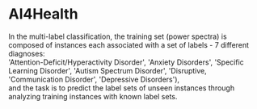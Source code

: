 # AI4Health

In the multi-label classification, the training set (power spectra) is composed of instances each associated with a set of labels - 7 different diagnoses:<br />
 'Attention-Deficit/Hyperactivity Disorder',
 'Anxiety Disorders',
 'Specific Learning Disorder',
 'Autism Spectrum Disorder',
 'Disruptive, 
 'Communication Disorder',
 'Depressive Disorders'), <br />
 and the task is to predict the label sets of unseen instances through analyzing training instances with known label sets.
